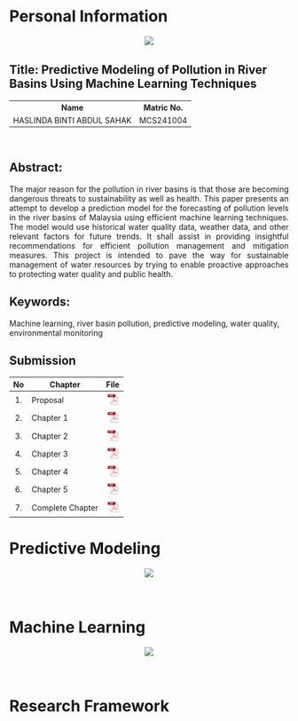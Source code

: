 # Personal Information

<p align="center">
  <p align="center"><img height="200px" src="https://github.com/drshahizan/research-design/blob/main/proposal/proposal24251/LeynzSahak/images/Me.jpg">
</p>

## Title: Predictive Modeling of Pollution in River Basins Using Machine Learning Techniques

<table align="center">
  <tr>
    <th>Name</th>
    <th>Matric No.</th>
  </tr>
  <tr>
    <td>HASLINDA BINTI ABDUL SAHAK</td>
    <td>MCS241004</td>
  </tr>

</table>
<br>

## Abstract:

<p align="justify">
The major reason for the pollution in river basins is that those are becoming dangerous threats to sustainability as well as health. This paper presents an attempt to develop a prediction model for the forecasting of pollution levels in the river basins of Malaysia using efficient machine learning techniques. The model would use historical water quality data, weather data, and other relevant factors for future trends. It shall assist in providing insightful recommendations for efficient pollution management and mitigation measures. This project is intended to pave the way for sustainable management of water resources by trying to enable proactive approaches to protecting water quality and public health.
</p>

## Keywords: 
Machine learning, river basin pollution, predictive modeling, water quality, environmental monitoring
<br>
## Submission

| No  | Chapter     |                                                 File |
| :-: | ---------- | :---------------------------------------------------------------------------------------------------: |
|  1.  | Proposal | <a href="Proposal_Haslinda binti Abdul Sahak.pdf/"><img src="../../../images/pdf.svg" width="24px" height="24px"></a> |
|  2.  | Chapter 1 | <a href="Chapter 1/Chapter 1_Haslinda binti Abdul Sahak.pdf/"><img src="../../../images/pdf.svg" width="24px" height="24px"></a> |
|  3.  | Chapter 2 | <a href="Chapter 2/CHAPTER 2_Haslinda binti Abdul Sahak.pdf"><img src="../../../images/pdf.svg" width="24px" height="24px"></a> |
|  4.  | Chapter 3 | <a href="Chapter 3/CHAPTER 3_Haslinda binti Abdul Sahak.pdf"><img src="../../../images/pdf.svg" width="24px" height="24px"></a> |
|  5.  | Chapter 4 | <a href="Chapter 4/"><img src="../../../images/pdf.svg" width="24px" height="24px"></a> |
|  6.  | Chapter 5 | <a href="Chapter 5/"><img src="../../../images/pdf.svg" width="24px" height="24px"></a> |
|  7.  | Complete Chapter | <a href="Full Chapter/"><img src="../../../images/pdf.svg" width="24px" height="24px"></a> |

# **Predictive Modeling**
<div align="center"><img src="https://github.com/drshahizan/research-design/blob/main/proposal/proposal24251/LeynzSshak/images/Picture2.png"></div>

<p align="justify">

  
<p align="justify">


<p align="justify">

</p></br>

# **Machine Learning**
<div align="center"><img src="https://github.com/drshahizan/research-design/blob/main/proposal/proposal24251/LeynzSahak/images/Picture1.png"></div>

<p align="justify">

  
<p align="justify">


<p align="justify">

</p></br>

# **Research Framework**


